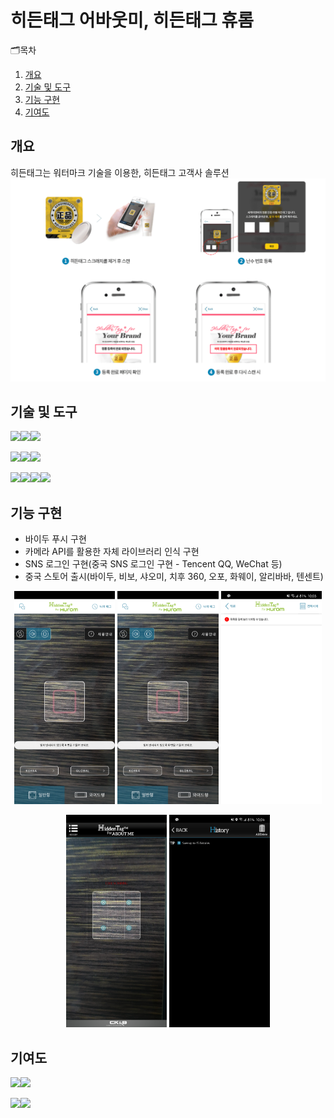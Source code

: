 # 히든태그 어바웃미, 히든태그 휴롬
🗂목차
  1. [개요](https://github.com/chani01/portfolio_info/blob/main/hiddenTag.md#%EA%B0%9C%EC%9A%94)<br>
  2. [기술 및 도구](https://github.com/chani01/portfolio_info/blob/main/hiddenTag.md#%EA%B8%B0%EB%8A%A5-%EA%B5%AC%ED%98%84)<br>
  3. [기능 구현](https://github.com/chani01/portfolio_info/blob/main/hiddenTag.md#%EA%B8%B0%EB%8A%A5-%EA%B5%AC%ED%98%84)<br>
  4. [기여도](https://github.com/chani01/portfolio_info/blob/main/hiddenTag.md#%EA%B8%B0%EC%97%AC%EB%8F%84)<br>
 
## 개요
히든태그는 워터마크 기술을 이용한, 히든태그 고객사 솔루션
![image](https://github.com/chani01/portfolio_info/blob/main/images/hiddentag/hiddenTag_info.png)

## 기술 및 도구
<img src="https://img.shields.io/badge/Language-%23121011?style=for-the-badge"><img src="https://img.shields.io/badge/java-%23ED8B00.svg?style=for-the-badge&logo=openjdk&logoColor=white"><img src="https://img.shields.io/badge/OBJECTIVE--C-%233A95E3.svg?style=for-the-badge&logo=apple&logoColor=white">

<img src="https://img.shields.io/badge/ide-%23121011?style=for-the-badge"><img src="https://img.shields.io/badge/Android%20Studio-3DDC84.svg?style=for-the-badge&logo=android-studio&logoColor=white"><img src="https://img.shields.io/badge/Xcode-007ACC?style=for-the-badge&logo=Xcode&logoColor=white">

<img src="https://img.shields.io/badge/Tools-%23121011?style=for-the-badge"><img src="https://img.shields.io/badge/firebase-%23039BE5.svg?style=for-the-badge&logo=firebase"><img src="https://img.shields.io/badge/Postman-FF6C37?style=for-the-badge&logo=postman&logoColor=white"><img src="https://img.shields.io/badge/Baidu-2932E1?style=for-the-badge&logo=Baidu&logoColor=white">

## 기능 구현
- 바이두 푸시 구현
- 카메라 API를 활용한 자체 라이브러리 인식 구현
- SNS 로그인 구현(중국 SNS 로그인 구현 - Tencent QQ, WeChat 등)
- 중국 스토어 출시(바이두, 비보, 샤오미, 치후 360, 오포, 화웨이, 알리바바, 텐센트)

<p align="center"> <img src = "https://github.com/chani01/portfolio_info/blob/main/images/hiddentag/HiddenTagHurom1.jpg" width="32%"> <img src = "https://github.com/chani01/portfolio_info/blob/main/images/hiddentag/HiddenTagHurom1.jpg" width="32%"> <img src = "https://github.com/chani01/portfolio_info/blob/main/images/hiddentag/HiddenTagHurom3.jpg" width="32%"> </p>
<p align="center"> <img src = "https://github.com/chani01/portfolio_info/blob/main/images/hiddentag/HiddenTagAboutMe1.jpg" width="32%"> <img src = "https://github.com/chani01/portfolio_info/blob/main/images/hiddentag/HiddenTagAboutMe2.jpg" width="32%"> </p>

## 기여도
<img src="https://img.shields.io/badge/dev-%23121011?style=for-the-badge"><img src="https://img.shields.io/badge/100-515151?style=for-the-badge">

<img src="https://img.shields.io/badge/Planning-%23121011?style=for-the-badge"><img src="https://img.shields.io/badge/0-515151?style=for-the-badge">

